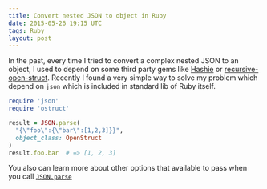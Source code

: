 ```yaml
---
title: Convert nested JSON to object in Ruby
date: 2015-05-26 19:15 UTC
tags: Ruby
layout: post
---
```


In the past, every time I tried to convert a complex nested JSON to an object, 
I used to depend on some third party gems like [Hashie](https://github.com/intridea/hashie)
or [recursive-open-struct](https://github.com/aetherknight/recursive-open-struct).
Recently I found a very simple way to solve my problem which depend on `json` which is included in standard lib of Ruby itself.

```ruby
require 'json'
require 'ostruct'

result = JSON.parse(
  "{\"foo\":{\"bar\":[1,2,3]}}",
  object_class: OpenStruct
)
result.foo.bar  # => [1, 2, 3]
```

You also can learn more about other options that available to pass when you call [`JSON.parse`](http://ruby-doc.org/stdlib-2.2.2/libdoc/json/rdoc/JSON.html#method-i-parse)
